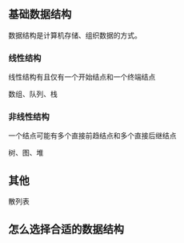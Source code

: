 ## 基础数据结构

数据结构是计算机存储、组织数据的方式。

### 线性结构

线性结构有且仅有一个开始结点和一个终端结点

数组、队列、栈

### 非线性结构

一个结点可能有多个直接前趋结点和多个直接后继结点

树、图、堆

## 其他

散列表

## 怎么选择合适的数据结构



